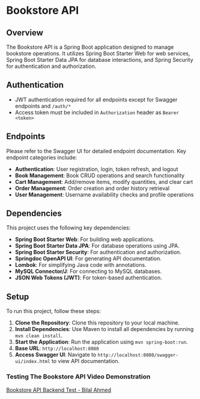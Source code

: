 # Bookstore API

## Overview
The Bookstore API is a Spring Boot application designed to manage bookstore operations. It utilizes Spring Boot Starter Web for web services, Spring Boot Starter Data JPA for database interactions, and Spring Security for authentication and authorization.

## Authentication
- JWT authentication required for all endpoints except for Swagger endpoints and `/auth/*`
- Access token must be included in `Authorization` header as `Bearer <token>`

## Endpoints
Please refer to the Swagger UI for detailed endpoint documentation. Key endpoint categories include:

- **Authentication**: User registration, login, token refresh, and logout
- **Book Management**: Book CRUD operations and search functionality
- **Cart Management**: Add/remove items, modify quantities, and clear cart
- **Order Management**: Order creation and order history retrieval
- **User Management**: Username availability checks and profile operations
## Dependencies
This project uses the following key dependencies:

- **Spring Boot Starter Web**: For building web applications.
- **Spring Boot Starter Data JPA**: For database operations using JPA.
- **Spring Boot Starter Security**: For authentication and authorization.
- **Springdoc OpenAPI UI**: For generating API documentation.
- **Lombok**: For simplifying Java code with annotations.
- **MySQL Connector/J**: For connecting to MySQL databases.
- **JSON Web Tokens (JWT)**: For token-based authentication.

## Setup
To run this project, follow these steps:

1. **Clone the Repository**: Clone this repository to your local machine.
2. **Install Dependencies**: Use Maven to install all dependencies by running `mvn clean install`.
3. **Start the Application**: Run the application using `mvn spring-boot:run`.
4. **Base URL**: `http://localhost:8080`
5. **Access Swagger UI**: Navigate to `http://localhost:8080/swagger-ui/index.html` to view API documentation.

### Testing The Bookstore API Video Demonstration
[Bookstore API Backend Test - Bilal Ahmed](https://www.youtube.com/watch?v=lkjQrG431RA)
